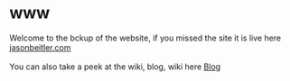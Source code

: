 # www

Welcome to the bckup of the website, if you missed the site it is live here <a href="https://jasonbeitler.com/index.html" target="_blank"> jasonbeitler.com</a>
<BR>
<BR>
You can also take a peek at the wiki, blog, wiki here <a href="https://github.com/jasonbeitler/www/wiki" target="_blank">Blog</a>

